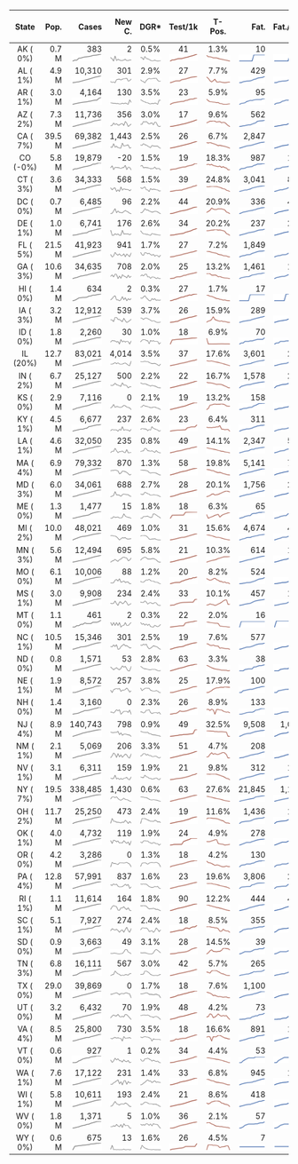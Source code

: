 
<!-- Building Table Time:  2020-05-13T15:15:17.022973 -->


| State | Pop. | Cases | New C. | DGR* | Test/1k | T-Pos. | Fat. | Fat./1M  | CFR* |  GF* | GF-14day | Dbl.Days | CDD | As-Of Date | 
| :---: | ---: | ---: | ---: | :---: | :---: | :---: | ---: | ---:  | :---: |  :---: | :---: | :---: | ---: | :---: | 
| AK ( 0%)  | 0.7 M  | 383 <br><img src="/assets/images/covid/sparklines/AK_img_positive_20200513_1589397317.png"> | 2 <br><img src="/assets/images/covid/sparklines/AK_img_positiveIncrease_20200513_1589397317.png"> | 0.5% <br><img src="/assets/images/covid/sparklines/AK_img_dgr_4_20200513_1589397317.png"> | 41 <br><img src="/assets/images/covid/sparklines/AK_img_total_test_per_1k_20200513_1589397317.png"> | 1.3% <br><img src="/assets/images/covid/sparklines/AK_img_test_positivity_20200513_1589397317.png"> | 10 <br><img src="/assets/images/covid/sparklines/AK_img_death_20200513_1589397317.png"> | 14 <br><img src="/assets/images/covid/sparklines/AK_img_death_20200513_1589397317.png">  | 2.6% <br><img src="/assets/images/covid/sparklines/AK_img_cfr_4_20200513_1589397318.png"> |  1.2 <br><img src="/assets/images/covid/sparklines/AK_img_gfac_4_20200513_1589397317.png"> | 14.7 <br><img src="/assets/images/covid/sparklines/AK_img_gfac_14sum_20200513_1589397317.png"> | 145 <br><img src="/assets/images/covid/sparklines/AK_img_doubling_days_20200513_1589397318.png"> | 11   | 12-May | 
| AL ( 1%)  | 4.9 M  | 10,310 <br><img src="/assets/images/covid/sparklines/AL_img_positive_20200513_1589397318.png"> | 301 <br><img src="/assets/images/covid/sparklines/AL_img_positiveIncrease_20200513_1589397318.png"> | 2.9% <br><img src="/assets/images/covid/sparklines/AL_img_dgr_4_20200513_1589397318.png"> | 27 <br><img src="/assets/images/covid/sparklines/AL_img_total_test_per_1k_20200513_1589397318.png"> | 7.7% <br><img src="/assets/images/covid/sparklines/AL_img_test_positivity_20200513_1589397319.png"> | 429 <br><img src="/assets/images/covid/sparklines/AL_img_death_20200513_1589397319.png"> | 87 <br><img src="/assets/images/covid/sparklines/AL_img_death_20200513_1589397319.png">  | 4.1% <br><img src="/assets/images/covid/sparklines/AL_img_cfr_4_20200513_1589397319.png"> |  1.1 <br><img src="/assets/images/covid/sparklines/AL_img_gfac_4_20200513_1589397319.png"> | 15.4 <br><img src="/assets/images/covid/sparklines/AL_img_gfac_14sum_20200513_1589397319.png"> | 24 <br><img src="/assets/images/covid/sparklines/AL_img_doubling_days_20200513_1589397319.png"> | 0   | 12-May | 
| AR ( 1%)  | 3.0 M  | 4,164 <br><img src="/assets/images/covid/sparklines/AR_img_positive_20200513_1589397320.png"> | 130 <br><img src="/assets/images/covid/sparklines/AR_img_positiveIncrease_20200513_1589397320.png"> | 3.5% <br><img src="/assets/images/covid/sparklines/AR_img_dgr_4_20200513_1589397320.png"> | 23 <br><img src="/assets/images/covid/sparklines/AR_img_total_test_per_1k_20200513_1589397320.png"> | 5.9% <br><img src="/assets/images/covid/sparklines/AR_img_test_positivity_20200513_1589397320.png"> | 95 <br><img src="/assets/images/covid/sparklines/AR_img_death_20200513_1589397320.png"> | 31 <br><img src="/assets/images/covid/sparklines/AR_img_death_20200513_1589397320.png">  | 2.3% <br><img src="/assets/images/covid/sparklines/AR_img_cfr_4_20200513_1589397321.png"> |  0.6 <br><img src="/assets/images/covid/sparklines/AR_img_gfac_4_20200513_1589397320.png"> | 13.4 <br><img src="/assets/images/covid/sparklines/AR_img_gfac_14sum_20200513_1589397321.png"> | 20 <br><img src="/assets/images/covid/sparklines/AR_img_doubling_days_20200513_1589397321.png"> | 1   | 11-May | 
| AZ ( 2%)  | 7.3 M  | 11,736 <br><img src="/assets/images/covid/sparklines/AZ_img_positive_20200513_1589397321.png"> | 356 <br><img src="/assets/images/covid/sparklines/AZ_img_positiveIncrease_20200513_1589397321.png"> | 3.0% <br><img src="/assets/images/covid/sparklines/AZ_img_dgr_4_20200513_1589397321.png"> | 17 <br><img src="/assets/images/covid/sparklines/AZ_img_total_test_per_1k_20200513_1589397321.png"> | 9.6% <br><img src="/assets/images/covid/sparklines/AZ_img_test_positivity_20200513_1589397321.png"> | 562 <br><img src="/assets/images/covid/sparklines/AZ_img_death_20200513_1589397322.png"> | 77 <br><img src="/assets/images/covid/sparklines/AZ_img_death_20200513_1589397322.png">  | 4.8% <br><img src="/assets/images/covid/sparklines/AZ_img_cfr_4_20200513_1589397322.png"> |  1.3 <br><img src="/assets/images/covid/sparklines/AZ_img_gfac_4_20200513_1589397322.png"> | 15.8 <br><img src="/assets/images/covid/sparklines/AZ_img_gfac_14sum_20200513_1589397322.png"> | 23 <br><img src="/assets/images/covid/sparklines/AZ_img_doubling_days_20200513_1589397322.png"> | 0   | 12-May | 
| CA ( 7%)  | 39.5 M  | 69,382 <br><img src="/assets/images/covid/sparklines/CA_img_positive_20200513_1589397322.png"> | 1,443 <br><img src="/assets/images/covid/sparklines/CA_img_positiveIncrease_20200513_1589397323.png"> | 2.5% <br><img src="/assets/images/covid/sparklines/CA_img_dgr_4_20200513_1589397323.png"> | 26 <br><img src="/assets/images/covid/sparklines/CA_img_total_test_per_1k_20200513_1589397323.png"> | 6.7% <br><img src="/assets/images/covid/sparklines/CA_img_test_positivity_20200513_1589397323.png"> | 2,847 <br><img src="/assets/images/covid/sparklines/CA_img_death_20200513_1589397323.png"> | 72 <br><img src="/assets/images/covid/sparklines/CA_img_death_20200513_1589397323.png">  | 4.1% <br><img src="/assets/images/covid/sparklines/CA_img_cfr_4_20200513_1589397324.png"> |  1.0 <br><img src="/assets/images/covid/sparklines/CA_img_gfac_4_20200513_1589397323.png"> | 14.9 <br><img src="/assets/images/covid/sparklines/CA_img_gfac_14sum_20200513_1589397323.png"> | 28 <br><img src="/assets/images/covid/sparklines/CA_img_doubling_days_20200513_1589397323.png"> | 0   | 12-May | 
| CO (-0%)  | 5.8 M  | 19,879 <br><img src="/assets/images/covid/sparklines/CO_img_positive_20200513_1589397324.png"> | -20 <br><img src="/assets/images/covid/sparklines/CO_img_positiveIncrease_20200513_1589397324.png"> | 1.5% <br><img src="/assets/images/covid/sparklines/CO_img_dgr_4_20200513_1589397324.png"> | 19 <br><img src="/assets/images/covid/sparklines/CO_img_total_test_per_1k_20200513_1589397324.png"> | 18.3% <br><img src="/assets/images/covid/sparklines/CO_img_test_positivity_20200513_1589397324.png"> | 987 <br><img src="/assets/images/covid/sparklines/CO_img_death_20200513_1589397324.png"> | 171 <br><img src="/assets/images/covid/sparklines/CO_img_death_20200513_1589397324.png">  | 5.0% <br><img src="/assets/images/covid/sparklines/CO_img_cfr_4_20200513_1589397325.png"> |  3.5 <br><img src="/assets/images/covid/sparklines/CO_img_gfac_4_20200513_1589397325.png"> | 51.4 <br><img src="/assets/images/covid/sparklines/CO_img_gfac_14sum_20200513_1589397325.png"> | 46 <br><img src="/assets/images/covid/sparklines/CO_img_doubling_days_20200513_1589397325.png"> | 2   | 11-May | 
| CT ( 3%)  | 3.6 M  | 34,333 <br><img src="/assets/images/covid/sparklines/CT_img_positive_20200513_1589397325.png"> | 568 <br><img src="/assets/images/covid/sparklines/CT_img_positiveIncrease_20200513_1589397326.png"> | 1.5% <br><img src="/assets/images/covid/sparklines/CT_img_dgr_4_20200513_1589397326.png"> | 39 <br><img src="/assets/images/covid/sparklines/CT_img_total_test_per_1k_20200513_1589397326.png"> | 24.8% <br><img src="/assets/images/covid/sparklines/CT_img_test_positivity_20200513_1589397326.png"> | 3,041 <br><img src="/assets/images/covid/sparklines/CT_img_death_20200513_1589397326.png"> | 853 <br><img src="/assets/images/covid/sparklines/CT_img_death_20200513_1589397326.png">  | 8.9% <br><img src="/assets/images/covid/sparklines/CT_img_cfr_4_20200513_1589397327.png"> |  1.5 <br><img src="/assets/images/covid/sparklines/CT_img_gfac_4_20200513_1589397326.png"> | 11.8 <br><img src="/assets/images/covid/sparklines/CT_img_gfac_14sum_20200513_1589397326.png"> | 46 <br><img src="/assets/images/covid/sparklines/CT_img_doubling_days_20200513_1589397326.png"> | 0   | 12-May | 
| DC ( 0%)  | 0.7 M  | 6,485 <br><img src="/assets/images/covid/sparklines/DC_img_positive_20200513_1589397327.png"> | 96 <br><img src="/assets/images/covid/sparklines/DC_img_positiveIncrease_20200513_1589397327.png"> | 2.2% <br><img src="/assets/images/covid/sparklines/DC_img_dgr_4_20200513_1589397327.png"> | 44 <br><img src="/assets/images/covid/sparklines/DC_img_total_test_per_1k_20200513_1589397327.png"> | 20.9% <br><img src="/assets/images/covid/sparklines/DC_img_test_positivity_20200513_1589397327.png"> | 336 <br><img src="/assets/images/covid/sparklines/DC_img_death_20200513_1589397327.png"> | 476 <br><img src="/assets/images/covid/sparklines/DC_img_death_20200513_1589397327.png">  | 5.1% <br><img src="/assets/images/covid/sparklines/DC_img_cfr_4_20200513_1589397328.png"> |  0.8 <br><img src="/assets/images/covid/sparklines/DC_img_gfac_4_20200513_1589397327.png"> | 15.6 <br><img src="/assets/images/covid/sparklines/DC_img_gfac_14sum_20200513_1589397328.png"> | 31 <br><img src="/assets/images/covid/sparklines/DC_img_doubling_days_20200513_1589397328.png"> | 4   | 11-May | 
| DE ( 1%)  | 1.0 M  | 6,741 <br><img src="/assets/images/covid/sparklines/DE_img_positive_20200513_1589397328.png"> | 176 <br><img src="/assets/images/covid/sparklines/DE_img_positiveIncrease_20200513_1589397328.png"> | 2.6% <br><img src="/assets/images/covid/sparklines/DE_img_dgr_4_20200513_1589397328.png"> | 34 <br><img src="/assets/images/covid/sparklines/DE_img_total_test_per_1k_20200513_1589397329.png"> | 20.2% <br><img src="/assets/images/covid/sparklines/DE_img_test_positivity_20200513_1589397329.png"> | 237 <br><img src="/assets/images/covid/sparklines/DE_img_death_20200513_1589397329.png"> | 243 <br><img src="/assets/images/covid/sparklines/DE_img_death_20200513_1589397329.png">  | 3.5% <br><img src="/assets/images/covid/sparklines/DE_img_cfr_4_20200513_1589397329.png"> |  1.2 <br><img src="/assets/images/covid/sparklines/DE_img_gfac_4_20200513_1589397329.png"> | 19.0 <br><img src="/assets/images/covid/sparklines/DE_img_gfac_14sum_20200513_1589397329.png"> | 27 <br><img src="/assets/images/covid/sparklines/DE_img_doubling_days_20200513_1589397329.png"> | 0   | 11-May | 
| FL ( 5%)  | 21.5 M  | 41,923 <br><img src="/assets/images/covid/sparklines/FL_img_positive_20200513_1589397330.png"> | 941 <br><img src="/assets/images/covid/sparklines/FL_img_positiveIncrease_20200513_1589397330.png"> | 1.7% <br><img src="/assets/images/covid/sparklines/FL_img_dgr_4_20200513_1589397330.png"> | 27 <br><img src="/assets/images/covid/sparklines/FL_img_total_test_per_1k_20200513_1589397330.png"> | 7.2% <br><img src="/assets/images/covid/sparklines/FL_img_test_positivity_20200513_1589397330.png"> | 1,849 <br><img src="/assets/images/covid/sparklines/FL_img_death_20200513_1589397330.png"> | 86 <br><img src="/assets/images/covid/sparklines/FL_img_death_20200513_1589397330.png">  | 4.4% <br><img src="/assets/images/covid/sparklines/FL_img_cfr_4_20200513_1589397331.png"> |  1.5 <br><img src="/assets/images/covid/sparklines/FL_img_gfac_4_20200513_1589397330.png"> | 15.8 <br><img src="/assets/images/covid/sparklines/FL_img_gfac_14sum_20200513_1589397330.png"> | 40 <br><img src="/assets/images/covid/sparklines/FL_img_doubling_days_20200513_1589397331.png"> | 0   | 12-May | 
| GA ( 3%)  | 10.6 M  | 34,635 <br><img src="/assets/images/covid/sparklines/GA_img_positive_20200513_1589397331.png"> | 708 <br><img src="/assets/images/covid/sparklines/GA_img_positiveIncrease_20200513_1589397331.png"> | 2.0% <br><img src="/assets/images/covid/sparklines/GA_img_dgr_4_20200513_1589397331.png"> | 25 <br><img src="/assets/images/covid/sparklines/GA_img_total_test_per_1k_20200513_1589397331.png"> | 13.2% <br><img src="/assets/images/covid/sparklines/GA_img_test_positivity_20200513_1589397331.png"> | 1,461 <br><img src="/assets/images/covid/sparklines/GA_img_death_20200513_1589397332.png"> | 138 <br><img src="/assets/images/covid/sparklines/GA_img_death_20200513_1589397332.png">  | 4.2% <br><img src="/assets/images/covid/sparklines/GA_img_cfr_4_20200513_1589397332.png"> |  1.2 <br><img src="/assets/images/covid/sparklines/GA_img_gfac_4_20200513_1589397332.png"> | 17.2 <br><img src="/assets/images/covid/sparklines/GA_img_gfac_14sum_20200513_1589397332.png"> | 35 <br><img src="/assets/images/covid/sparklines/GA_img_doubling_days_20200513_1589397332.png"> | 0   | 11-May | 
| HI ( 0%)  | 1.4 M  | 634 <br><img src="/assets/images/covid/sparklines/HI_img_positive_20200513_1589397332.png"> | 2 <br><img src="/assets/images/covid/sparklines/HI_img_positiveIncrease_20200513_1589397333.png"> | 0.3% <br><img src="/assets/images/covid/sparklines/HI_img_dgr_4_20200513_1589397333.png"> | 27 <br><img src="/assets/images/covid/sparklines/HI_img_total_test_per_1k_20200513_1589397333.png"> | 1.7% <br><img src="/assets/images/covid/sparklines/HI_img_test_positivity_20200513_1589397333.png"> | 17 <br><img src="/assets/images/covid/sparklines/HI_img_death_20200513_1589397333.png"> | 12 <br><img src="/assets/images/covid/sparklines/HI_img_death_20200513_1589397333.png">  | 2.7% <br><img src="/assets/images/covid/sparklines/HI_img_cfr_4_20200513_1589397334.png"> |  1.4 <br><img src="/assets/images/covid/sparklines/HI_img_gfac_4_20200513_1589397333.png"> | 17.4 <br><img src="/assets/images/covid/sparklines/HI_img_gfac_14sum_20200513_1589397333.png"> | 269 <br><img src="/assets/images/covid/sparklines/HI_img_doubling_days_20200513_1589397333.png"> | 19   | 11-May | 
| IA ( 3%)  | 3.2 M  | 12,912 <br><img src="/assets/images/covid/sparklines/IA_img_positive_20200513_1589397334.png"> | 539 <br><img src="/assets/images/covid/sparklines/IA_img_positiveIncrease_20200513_1589397334.png"> | 3.7% <br><img src="/assets/images/covid/sparklines/IA_img_dgr_4_20200513_1589397334.png"> | 26 <br><img src="/assets/images/covid/sparklines/IA_img_total_test_per_1k_20200513_1589397334.png"> | 15.9% <br><img src="/assets/images/covid/sparklines/IA_img_test_positivity_20200513_1589397334.png"> | 289 <br><img src="/assets/images/covid/sparklines/IA_img_death_20200513_1589397334.png"> | 92 <br><img src="/assets/images/covid/sparklines/IA_img_death_20200513_1589397334.png">  | 2.2% <br><img src="/assets/images/covid/sparklines/IA_img_cfr_4_20200513_1589397335.png"> |  1.2 <br><img src="/assets/images/covid/sparklines/IA_img_gfac_4_20200513_1589397335.png"> | 15.6 <br><img src="/assets/images/covid/sparklines/IA_img_gfac_14sum_20200513_1589397335.png"> | 19 <br><img src="/assets/images/covid/sparklines/IA_img_doubling_days_20200513_1589397335.png"> | 0   | 12-May | 
| ID ( 0%)  | 1.8 M  | 2,260 <br><img src="/assets/images/covid/sparklines/ID_img_positive_20200513_1589397335.png"> | 30 <br><img src="/assets/images/covid/sparklines/ID_img_positiveIncrease_20200513_1589397336.png"> | 1.0% <br><img src="/assets/images/covid/sparklines/ID_img_dgr_4_20200513_1589397336.png"> | 18 <br><img src="/assets/images/covid/sparklines/ID_img_total_test_per_1k_20200513_1589397336.png"> | 6.9% <br><img src="/assets/images/covid/sparklines/ID_img_test_positivity_20200513_1589397336.png"> | 70 <br><img src="/assets/images/covid/sparklines/ID_img_death_20200513_1589397336.png"> | 39 <br><img src="/assets/images/covid/sparklines/ID_img_death_20200513_1589397336.png">  | 3.1% <br><img src="/assets/images/covid/sparklines/ID_img_cfr_4_20200513_1589397337.png"> |  0.6 <br><img src="/assets/images/covid/sparklines/ID_img_gfac_4_20200513_1589397336.png"> | 13.0 <br><img src="/assets/images/covid/sparklines/ID_img_gfac_14sum_20200513_1589397336.png"> | 72 <br><img src="/assets/images/covid/sparklines/ID_img_doubling_days_20200513_1589397336.png"> | 0   | 11-May | 
| IL (20%)  | 12.7 M  | 83,021 <br><img src="/assets/images/covid/sparklines/IL_img_positive_20200513_1589397337.png"> | 4,014 <br><img src="/assets/images/covid/sparklines/IL_img_positiveIncrease_20200513_1589397337.png"> | 3.5% <br><img src="/assets/images/covid/sparklines/IL_img_dgr_4_20200513_1589397337.png"> | 37 <br><img src="/assets/images/covid/sparklines/IL_img_total_test_per_1k_20200513_1589397337.png"> | 17.6% <br><img src="/assets/images/covid/sparklines/IL_img_test_positivity_20200513_1589397337.png"> | 3,601 <br><img src="/assets/images/covid/sparklines/IL_img_death_20200513_1589397337.png"> | 284 <br><img src="/assets/images/covid/sparklines/IL_img_death_20200513_1589397337.png">  | 4.4% <br><img src="/assets/images/covid/sparklines/IL_img_cfr_4_20200513_1589397338.png"> |  1.8 <br><img src="/assets/images/covid/sparklines/IL_img_gfac_4_20200513_1589397337.png"> | 14.8 <br><img src="/assets/images/covid/sparklines/IL_img_gfac_14sum_20200513_1589397338.png"> | 20 <br><img src="/assets/images/covid/sparklines/IL_img_doubling_days_20200513_1589397338.png"> | 0   | 12-May | 
| IN ( 2%)  | 6.7 M  | 25,127 <br><img src="/assets/images/covid/sparklines/IN_img_positive_20200513_1589397338.png"> | 500 <br><img src="/assets/images/covid/sparklines/IN_img_positiveIncrease_20200513_1589397338.png"> | 2.2% <br><img src="/assets/images/covid/sparklines/IN_img_dgr_4_20200513_1589397338.png"> | 22 <br><img src="/assets/images/covid/sparklines/IN_img_total_test_per_1k_20200513_1589397338.png"> | 16.7% <br><img src="/assets/images/covid/sparklines/IN_img_test_positivity_20200513_1589397339.png"> | 1,578 <br><img src="/assets/images/covid/sparklines/IN_img_death_20200513_1589397339.png"> | 234 <br><img src="/assets/images/covid/sparklines/IN_img_death_20200513_1589397339.png">  | 6.3% <br><img src="/assets/images/covid/sparklines/IN_img_cfr_4_20200513_1589397339.png"> |  1.0 <br><img src="/assets/images/covid/sparklines/IN_img_gfac_4_20200513_1589397339.png"> | 14.1 <br><img src="/assets/images/covid/sparklines/IN_img_gfac_14sum_20200513_1589397339.png"> | 32 <br><img src="/assets/images/covid/sparklines/IN_img_doubling_days_20200513_1589397339.png"> | 1   | 12-May | 
| KS ( 0%)  | 2.9 M  | 7,116 <br><img src="/assets/images/covid/sparklines/KS_img_positive_20200513_1589397340.png"> | 0 <br><img src="/assets/images/covid/sparklines/KS_img_positiveIncrease_20200513_1589397340.png"> | 2.1% <br><img src="/assets/images/covid/sparklines/KS_img_dgr_4_20200513_1589397340.png"> | 19 <br><img src="/assets/images/covid/sparklines/KS_img_total_test_per_1k_20200513_1589397340.png"> | 13.2% <br><img src="/assets/images/covid/sparklines/KS_img_test_positivity_20200513_1589397340.png"> | 158 <br><img src="/assets/images/covid/sparklines/KS_img_death_20200513_1589397340.png"> | 54 <br><img src="/assets/images/covid/sparklines/KS_img_death_20200513_1589397340.png">  | 2.3% <br><img src="/assets/images/covid/sparklines/KS_img_cfr_4_20200513_1589397341.png"> |  0.5 <br><img src="/assets/images/covid/sparklines/KS_img_gfac_4_20200513_1589397340.png"> | 14.9 <br><img src="/assets/images/covid/sparklines/KS_img_gfac_14sum_20200513_1589397341.png"> | 33 <br><img src="/assets/images/covid/sparklines/KS_img_doubling_days_20200513_1589397341.png"> | 5   | 11-May | 
| KY ( 1%)  | 4.5 M  | 6,677 <br><img src="/assets/images/covid/sparklines/KY_img_positive_20200513_1589397341.png"> | 237 <br><img src="/assets/images/covid/sparklines/KY_img_positiveIncrease_20200513_1589397341.png"> | 2.6% <br><img src="/assets/images/covid/sparklines/KY_img_dgr_4_20200513_1589397341.png"> | 23 <br><img src="/assets/images/covid/sparklines/KY_img_total_test_per_1k_20200513_1589397341.png"> | 6.4% <br><img src="/assets/images/covid/sparklines/KY_img_test_positivity_20200513_1589397341.png"> | 311 <br><img src="/assets/images/covid/sparklines/KY_img_death_20200513_1589397342.png"> | 70 <br><img src="/assets/images/covid/sparklines/KY_img_death_20200513_1589397342.png">  | 4.7% <br><img src="/assets/images/covid/sparklines/KY_img_cfr_4_20200513_1589397342.png"> |  0.7 <br><img src="/assets/images/covid/sparklines/KY_img_gfac_4_20200513_1589397342.png"> | 17.2 <br><img src="/assets/images/covid/sparklines/KY_img_gfac_14sum_20200513_1589397342.png"> | 27 <br><img src="/assets/images/covid/sparklines/KY_img_doubling_days_20200513_1589397342.png"> | 0   | 11-May | 
| LA ( 1%)  | 4.6 M  | 32,050 <br><img src="/assets/images/covid/sparklines/LA_img_positive_20200513_1589397342.png"> | 235 <br><img src="/assets/images/covid/sparklines/LA_img_positiveIncrease_20200513_1589397342.png"> | 0.8% <br><img src="/assets/images/covid/sparklines/LA_img_dgr_4_20200513_1589397343.png"> | 49 <br><img src="/assets/images/covid/sparklines/LA_img_total_test_per_1k_20200513_1589397343.png"> | 14.1% <br><img src="/assets/images/covid/sparklines/LA_img_test_positivity_20200513_1589397343.png"> | 2,347 <br><img src="/assets/images/covid/sparklines/LA_img_death_20200513_1589397343.png"> | 505 <br><img src="/assets/images/covid/sparklines/LA_img_death_20200513_1589397343.png">  | 7.3% <br><img src="/assets/images/covid/sparklines/LA_img_cfr_4_20200513_1589397344.png"> |  1.1 <br><img src="/assets/images/covid/sparklines/LA_img_gfac_4_20200513_1589397343.png"> | 16.1 <br><img src="/assets/images/covid/sparklines/LA_img_gfac_14sum_20200513_1589397343.png"> | 85 <br><img src="/assets/images/covid/sparklines/LA_img_doubling_days_20200513_1589397343.png"> | 0   | 12-May | 
| MA ( 4%)  | 6.9 M  | 79,332 <br><img src="/assets/images/covid/sparklines/MA_img_positive_20200513_1589397344.png"> | 870 <br><img src="/assets/images/covid/sparklines/MA_img_positiveIncrease_20200513_1589397344.png"> | 1.3% <br><img src="/assets/images/covid/sparklines/MA_img_dgr_4_20200513_1589397344.png"> | 58 <br><img src="/assets/images/covid/sparklines/MA_img_total_test_per_1k_20200513_1589397344.png"> | 19.8% <br><img src="/assets/images/covid/sparklines/MA_img_test_positivity_20200513_1589397344.png"> | 5,141 <br><img src="/assets/images/covid/sparklines/MA_img_death_20200513_1589397344.png"> | 740 <br><img src="/assets/images/covid/sparklines/MA_img_death_20200513_1589397344.png">  | 6.4% <br><img src="/assets/images/covid/sparklines/MA_img_cfr_4_20200513_1589397345.png"> |  1.0 <br><img src="/assets/images/covid/sparklines/MA_img_gfac_4_20200513_1589397344.png"> | 13.7 <br><img src="/assets/images/covid/sparklines/MA_img_gfac_14sum_20200513_1589397345.png"> | 53 <br><img src="/assets/images/covid/sparklines/MA_img_doubling_days_20200513_1589397345.png"> | 0   | 12-May | 
| MD ( 3%)  | 6.0 M  | 34,061 <br><img src="/assets/images/covid/sparklines/MD_img_positive_20200513_1589397345.png"> | 688 <br><img src="/assets/images/covid/sparklines/MD_img_positiveIncrease_20200513_1589397345.png"> | 2.7% <br><img src="/assets/images/covid/sparklines/MD_img_dgr_4_20200513_1589397345.png"> | 28 <br><img src="/assets/images/covid/sparklines/MD_img_total_test_per_1k_20200513_1589397345.png"> | 20.1% <br><img src="/assets/images/covid/sparklines/MD_img_test_positivity_20200513_1589397346.png"> | 1,756 <br><img src="/assets/images/covid/sparklines/MD_img_death_20200513_1589397346.png"> | 290 <br><img src="/assets/images/covid/sparklines/MD_img_death_20200513_1589397346.png">  | 5.1% <br><img src="/assets/images/covid/sparklines/MD_img_cfr_4_20200513_1589397347.png"> |  0.9 <br><img src="/assets/images/covid/sparklines/MD_img_gfac_4_20200513_1589397346.png"> | 14.7 <br><img src="/assets/images/covid/sparklines/MD_img_gfac_14sum_20200513_1589397346.png"> | 26 <br><img src="/assets/images/covid/sparklines/MD_img_doubling_days_20200513_1589397346.png"> | 2   | 12-May | 
| ME ( 0%)  | 1.3 M  | 1,477 <br><img src="/assets/images/covid/sparklines/ME_img_positive_20200513_1589397347.png"> | 15 <br><img src="/assets/images/covid/sparklines/ME_img_positiveIncrease_20200513_1589397347.png"> | 1.8% <br><img src="/assets/images/covid/sparklines/ME_img_dgr_4_20200513_1589397347.png"> | 18 <br><img src="/assets/images/covid/sparklines/ME_img_total_test_per_1k_20200513_1589397347.png"> | 6.3% <br><img src="/assets/images/covid/sparklines/ME_img_test_positivity_20200513_1589397347.png"> | 65 <br><img src="/assets/images/covid/sparklines/ME_img_death_20200513_1589397347.png"> | 48 <br><img src="/assets/images/covid/sparklines/ME_img_death_20200513_1589397347.png">  | 4.5% <br><img src="/assets/images/covid/sparklines/ME_img_cfr_4_20200513_1589397348.png"> |  0.8 <br><img src="/assets/images/covid/sparklines/ME_img_gfac_4_20200513_1589397348.png"> | 16.4 <br><img src="/assets/images/covid/sparklines/ME_img_gfac_14sum_20200513_1589397348.png"> | 38 <br><img src="/assets/images/covid/sparklines/ME_img_doubling_days_20200513_1589397348.png"> | 5   | 12-May | 
| MI ( 2%)  | 10.0 M  | 48,021 <br><img src="/assets/images/covid/sparklines/MI_img_positive_20200513_1589397348.png"> | 469 <br><img src="/assets/images/covid/sparklines/MI_img_positiveIncrease_20200513_1589397348.png"> | 1.0% <br><img src="/assets/images/covid/sparklines/MI_img_dgr_4_20200513_1589397348.png"> | 31 <br><img src="/assets/images/covid/sparklines/MI_img_total_test_per_1k_20200513_1589397349.png"> | 15.6% <br><img src="/assets/images/covid/sparklines/MI_img_test_positivity_20200513_1589397349.png"> | 4,674 <br><img src="/assets/images/covid/sparklines/MI_img_death_20200513_1589397349.png"> | 468 <br><img src="/assets/images/covid/sparklines/MI_img_death_20200513_1589397349.png">  | 9.7% <br><img src="/assets/images/covid/sparklines/MI_img_cfr_4_20200513_1589397349.png"> |  1.0 <br><img src="/assets/images/covid/sparklines/MI_img_gfac_4_20200513_1589397349.png"> | 15.0 <br><img src="/assets/images/covid/sparklines/MI_img_gfac_14sum_20200513_1589397349.png"> | 71 <br><img src="/assets/images/covid/sparklines/MI_img_doubling_days_20200513_1589397349.png"> | 0   | 12-May | 
| MN ( 3%)  | 5.6 M  | 12,494 <br><img src="/assets/images/covid/sparklines/MN_img_positive_20200513_1589397350.png"> | 695 <br><img src="/assets/images/covid/sparklines/MN_img_positiveIncrease_20200513_1589397350.png"> | 5.8% <br><img src="/assets/images/covid/sparklines/MN_img_dgr_4_20200513_1589397350.png"> | 21 <br><img src="/assets/images/covid/sparklines/MN_img_total_test_per_1k_20200513_1589397350.png"> | 10.3% <br><img src="/assets/images/covid/sparklines/MN_img_test_positivity_20200513_1589397350.png"> | 614 <br><img src="/assets/images/covid/sparklines/MN_img_death_20200513_1589397350.png"> | 109 <br><img src="/assets/images/covid/sparklines/MN_img_death_20200513_1589397350.png">  | 5.1% <br><img src="/assets/images/covid/sparklines/MN_img_cfr_4_20200513_1589397351.png"> |  1.1 <br><img src="/assets/images/covid/sparklines/MN_img_gfac_4_20200513_1589397350.png"> | 15.3 <br><img src="/assets/images/covid/sparklines/MN_img_gfac_14sum_20200513_1589397351.png"> | 12 <br><img src="/assets/images/covid/sparklines/MN_img_doubling_days_20200513_1589397351.png"> | 0   | 11-May | 
| MO ( 0%)  | 6.1 M  | 10,006 <br><img src="/assets/images/covid/sparklines/MO_img_positive_20200513_1589397351.png"> | 88 <br><img src="/assets/images/covid/sparklines/MO_img_positiveIncrease_20200513_1589397351.png"> | 1.2% <br><img src="/assets/images/covid/sparklines/MO_img_dgr_4_20200513_1589397351.png"> | 20 <br><img src="/assets/images/covid/sparklines/MO_img_total_test_per_1k_20200513_1589397351.png"> | 8.2% <br><img src="/assets/images/covid/sparklines/MO_img_test_positivity_20200513_1589397351.png"> | 524 <br><img src="/assets/images/covid/sparklines/MO_img_death_20200513_1589397352.png"> | 85 <br><img src="/assets/images/covid/sparklines/MO_img_death_20200513_1589397352.png">  | 5.0% <br><img src="/assets/images/covid/sparklines/MO_img_cfr_4_20200513_1589397352.png"> |  0.9 <br><img src="/assets/images/covid/sparklines/MO_img_gfac_4_20200513_1589397352.png"> | 14.7 <br><img src="/assets/images/covid/sparklines/MO_img_gfac_14sum_20200513_1589397352.png"> | 56 <br><img src="/assets/images/covid/sparklines/MO_img_doubling_days_20200513_1589397352.png"> | 0   | 12-May | 
| MS ( 1%)  | 3.0 M  | 9,908 <br><img src="/assets/images/covid/sparklines/MS_img_positive_20200513_1589397352.png"> | 234 <br><img src="/assets/images/covid/sparklines/MS_img_positiveIncrease_20200513_1589397352.png"> | 2.4% <br><img src="/assets/images/covid/sparklines/MS_img_dgr_4_20200513_1589397353.png"> | 33 <br><img src="/assets/images/covid/sparklines/MS_img_total_test_per_1k_20200513_1589397353.png"> | 10.1% <br><img src="/assets/images/covid/sparklines/MS_img_test_positivity_20200513_1589397353.png"> | 457 <br><img src="/assets/images/covid/sparklines/MS_img_death_20200513_1589397353.png"> | 154 <br><img src="/assets/images/covid/sparklines/MS_img_death_20200513_1589397353.png">  | 4.5% <br><img src="/assets/images/covid/sparklines/MS_img_cfr_4_20200513_1589397354.png"> |  1.2 <br><img src="/assets/images/covid/sparklines/MS_img_gfac_4_20200513_1589397353.png"> | 15.9 <br><img src="/assets/images/covid/sparklines/MS_img_gfac_14sum_20200513_1589397353.png"> | 29 <br><img src="/assets/images/covid/sparklines/MS_img_doubling_days_20200513_1589397353.png"> | 0   | 11-May | 
| MT ( 0%)  | 1.1 M  | 461 <br><img src="/assets/images/covid/sparklines/MT_img_positive_20200513_1589397354.png"> | 2 <br><img src="/assets/images/covid/sparklines/MT_img_positiveIncrease_20200513_1589397354.png"> | 0.3% <br><img src="/assets/images/covid/sparklines/MT_img_dgr_4_20200513_1589397354.png"> | 22 <br><img src="/assets/images/covid/sparklines/MT_img_total_test_per_1k_20200513_1589397354.png"> | 2.0% <br><img src="/assets/images/covid/sparklines/MT_img_test_positivity_20200513_1589397354.png"> | 16 <br><img src="/assets/images/covid/sparklines/MT_img_death_20200513_1589397354.png"> | 15 <br><img src="/assets/images/covid/sparklines/MT_img_death_20200513_1589397354.png">  | 3.5% <br><img src="/assets/images/covid/sparklines/MT_img_cfr_4_20200513_1589397355.png"> |  1.5 <br><img src="/assets/images/covid/sparklines/MT_img_gfac_4_20200513_1589397354.png"> | 3.7 <br><img src="/assets/images/covid/sparklines/MT_img_gfac_14sum_20200513_1589397355.png"> | 275 <br><img src="/assets/images/covid/sparklines/MT_img_doubling_days_20200513_1589397355.png"> | 23   | 12-May | 
| NC ( 1%)  | 10.5 M  | 15,346 <br><img src="/assets/images/covid/sparklines/NC_img_positive_20200513_1589397355.png"> | 301 <br><img src="/assets/images/covid/sparklines/NC_img_positiveIncrease_20200513_1589397355.png"> | 2.5% <br><img src="/assets/images/covid/sparklines/NC_img_dgr_4_20200513_1589397355.png"> | 19 <br><img src="/assets/images/covid/sparklines/NC_img_total_test_per_1k_20200513_1589397355.png"> | 7.6% <br><img src="/assets/images/covid/sparklines/NC_img_test_positivity_20200513_1589397355.png"> | 577 <br><img src="/assets/images/covid/sparklines/NC_img_death_20200513_1589397356.png"> | 55 <br><img src="/assets/images/covid/sparklines/NC_img_death_20200513_1589397356.png">  | 3.7% <br><img src="/assets/images/covid/sparklines/NC_img_cfr_4_20200513_1589397356.png"> |  0.9 <br><img src="/assets/images/covid/sparklines/NC_img_gfac_4_20200513_1589397356.png"> | 15.5 <br><img src="/assets/images/covid/sparklines/NC_img_gfac_14sum_20200513_1589397356.png"> | 28 <br><img src="/assets/images/covid/sparklines/NC_img_doubling_days_20200513_1589397356.png"> | 0   | 12-May | 
| ND ( 0%)  | 0.8 M  | 1,571 <br><img src="/assets/images/covid/sparklines/ND_img_positive_20200513_1589397356.png"> | 53 <br><img src="/assets/images/covid/sparklines/ND_img_positiveIncrease_20200513_1589397356.png"> | 2.8% <br><img src="/assets/images/covid/sparklines/ND_img_dgr_4_20200513_1589397357.png"> | 63 <br><img src="/assets/images/covid/sparklines/ND_img_total_test_per_1k_20200513_1589397357.png"> | 3.3% <br><img src="/assets/images/covid/sparklines/ND_img_test_positivity_20200513_1589397357.png"> | 38 <br><img src="/assets/images/covid/sparklines/ND_img_death_20200513_1589397357.png"> | 50 <br><img src="/assets/images/covid/sparklines/ND_img_death_20200513_1589397357.png">  | 2.4% <br><img src="/assets/images/covid/sparklines/ND_img_cfr_4_20200513_1589397358.png"> |  1.3 <br><img src="/assets/images/covid/sparklines/ND_img_gfac_4_20200513_1589397357.png"> | 14.1 <br><img src="/assets/images/covid/sparklines/ND_img_gfac_14sum_20200513_1589397357.png"> | 24 <br><img src="/assets/images/covid/sparklines/ND_img_doubling_days_20200513_1589397357.png"> | 0   | 12-May | 
| NE ( 1%)  | 1.9 M  | 8,572 <br><img src="/assets/images/covid/sparklines/NE_img_positive_20200513_1589397358.png"> | 257 <br><img src="/assets/images/covid/sparklines/NE_img_positiveIncrease_20200513_1589397358.png"> | 3.8% <br><img src="/assets/images/covid/sparklines/NE_img_dgr_4_20200513_1589397358.png"> | 25 <br><img src="/assets/images/covid/sparklines/NE_img_total_test_per_1k_20200513_1589397358.png"> | 17.9% <br><img src="/assets/images/covid/sparklines/NE_img_test_positivity_20200513_1589397358.png"> | 100 <br><img src="/assets/images/covid/sparklines/NE_img_death_20200513_1589397358.png"> | 52 <br><img src="/assets/images/covid/sparklines/NE_img_death_20200513_1589397358.png">  | 1.2% <br><img src="/assets/images/covid/sparklines/NE_img_cfr_4_20200513_1589397359.png"> |  1.7 <br><img src="/assets/images/covid/sparklines/NE_img_gfac_4_20200513_1589397358.png"> | 39.3 <br><img src="/assets/images/covid/sparklines/NE_img_gfac_14sum_20200513_1589397359.png"> | 18 <br><img src="/assets/images/covid/sparklines/NE_img_doubling_days_20200513_1589397359.png"> | 0   | 12-May | 
| NH ( 0%)  | 1.4 M  | 3,160 <br><img src="/assets/images/covid/sparklines/NH_img_positive_20200513_1589397359.png"> | 0 <br><img src="/assets/images/covid/sparklines/NH_img_positiveIncrease_20200513_1589397359.png"> | 2.3% <br><img src="/assets/images/covid/sparklines/NH_img_dgr_4_20200513_1589397360.png"> | 26 <br><img src="/assets/images/covid/sparklines/NH_img_total_test_per_1k_20200513_1589397360.png"> | 8.9% <br><img src="/assets/images/covid/sparklines/NH_img_test_positivity_20200513_1589397360.png"> | 133 <br><img src="/assets/images/covid/sparklines/NH_img_death_20200513_1589397360.png"> | 98 <br><img src="/assets/images/covid/sparklines/NH_img_death_20200513_1589397360.png">  | 4.2% <br><img src="/assets/images/covid/sparklines/NH_img_cfr_4_20200513_1589397361.png"> |  0.9 <br><img src="/assets/images/covid/sparklines/NH_img_gfac_4_20200513_1589397360.png"> | 15.9 <br><img src="/assets/images/covid/sparklines/NH_img_gfac_14sum_20200513_1589397361.png"> | 31 <br><img src="/assets/images/covid/sparklines/NH_img_doubling_days_20200513_1589397361.png"> | 1   | 11-May | 
| NJ ( 4%)  | 8.9 M  | 140,743 <br><img src="/assets/images/covid/sparklines/NJ_img_positive_20200513_1589397361.png"> | 798 <br><img src="/assets/images/covid/sparklines/NJ_img_positiveIncrease_20200513_1589397361.png"> | 0.9% <br><img src="/assets/images/covid/sparklines/NJ_img_dgr_4_20200513_1589397361.png"> | 49 <br><img src="/assets/images/covid/sparklines/NJ_img_total_test_per_1k_20200513_1589397361.png"> | 32.5% <br><img src="/assets/images/covid/sparklines/NJ_img_test_positivity_20200513_1589397361.png"> | 9,508 <br><img src="/assets/images/covid/sparklines/NJ_img_death_20200513_1589397362.png"> | 1,070 <br><img src="/assets/images/covid/sparklines/NJ_img_death_20200513_1589397362.png">  | 6.7% <br><img src="/assets/images/covid/sparklines/NJ_img_cfr_4_20200513_1589397362.png"> |  0.8 <br><img src="/assets/images/covid/sparklines/NJ_img_gfac_4_20200513_1589397362.png"> | 13.8 <br><img src="/assets/images/covid/sparklines/NJ_img_gfac_14sum_20200513_1589397362.png"> | 76 <br><img src="/assets/images/covid/sparklines/NJ_img_doubling_days_20200513_1589397362.png"> | 4   | 12-May | 
| NM ( 1%)  | 2.1 M  | 5,069 <br><img src="/assets/images/covid/sparklines/NM_img_positive_20200513_1589397362.png"> | 206 <br><img src="/assets/images/covid/sparklines/NM_img_positiveIncrease_20200513_1589397362.png"> | 3.3% <br><img src="/assets/images/covid/sparklines/NM_img_dgr_4_20200513_1589397363.png"> | 51 <br><img src="/assets/images/covid/sparklines/NM_img_total_test_per_1k_20200513_1589397363.png"> | 4.7% <br><img src="/assets/images/covid/sparklines/NM_img_test_positivity_20200513_1589397363.png"> | 208 <br><img src="/assets/images/covid/sparklines/NM_img_death_20200513_1589397363.png"> | 99 <br><img src="/assets/images/covid/sparklines/NM_img_death_20200513_1589397363.png">  | 4.0% <br><img src="/assets/images/covid/sparklines/NM_img_cfr_4_20200513_1589397364.png"> |  1.5 <br><img src="/assets/images/covid/sparklines/NM_img_gfac_4_20200513_1589397363.png"> | 16.1 <br><img src="/assets/images/covid/sparklines/NM_img_gfac_14sum_20200513_1589397363.png"> | 21 <br><img src="/assets/images/covid/sparklines/NM_img_doubling_days_20200513_1589397363.png"> | 0   | 12-May | 
| NV ( 1%)  | 3.1 M  | 6,311 <br><img src="/assets/images/covid/sparklines/NV_img_positive_20200513_1589397364.png"> | 159 <br><img src="/assets/images/covid/sparklines/NV_img_positiveIncrease_20200513_1589397364.png"> | 1.9% <br><img src="/assets/images/covid/sparklines/NV_img_dgr_4_20200513_1589397364.png"> | 21 <br><img src="/assets/images/covid/sparklines/NV_img_total_test_per_1k_20200513_1589397364.png"> | 9.8% <br><img src="/assets/images/covid/sparklines/NV_img_test_positivity_20200513_1589397364.png"> | 312 <br><img src="/assets/images/covid/sparklines/NV_img_death_20200513_1589397364.png"> | 101 <br><img src="/assets/images/covid/sparklines/NV_img_death_20200513_1589397364.png">  | 5.0% <br><img src="/assets/images/covid/sparklines/NV_img_cfr_4_20200513_1589397365.png"> |  1.7 <br><img src="/assets/images/covid/sparklines/NV_img_gfac_4_20200513_1589397364.png"> | 16.0 <br><img src="/assets/images/covid/sparklines/NV_img_gfac_14sum_20200513_1589397365.png"> | 37 <br><img src="/assets/images/covid/sparklines/NV_img_doubling_days_20200513_1589397365.png"> | 0   | 12-May | 
| NY ( 7%)  | 19.5 M  | 338,485 <br><img src="/assets/images/covid/sparklines/NY_img_positive_20200513_1589397365.png"> | 1,430 <br><img src="/assets/images/covid/sparklines/NY_img_positiveIncrease_20200513_1589397365.png"> | 0.6% <br><img src="/assets/images/covid/sparklines/NY_img_dgr_4_20200513_1589397365.png"> | 63 <br><img src="/assets/images/covid/sparklines/NY_img_total_test_per_1k_20200513_1589397365.png"> | 27.6% <br><img src="/assets/images/covid/sparklines/NY_img_test_positivity_20200513_1589397365.png"> | 21,845 <br><img src="/assets/images/covid/sparklines/NY_img_death_20200513_1589397366.png"> | 1,123 <br><img src="/assets/images/covid/sparklines/NY_img_death_20200513_1589397366.png">  | 6.4% <br><img src="/assets/images/covid/sparklines/NY_img_cfr_4_20200513_1589397366.png"> |  0.9 <br><img src="/assets/images/covid/sparklines/NY_img_gfac_4_20200513_1589397366.png"> | 13.6 <br><img src="/assets/images/covid/sparklines/NY_img_gfac_14sum_20200513_1589397366.png"> | 120 <br><img src="/assets/images/covid/sparklines/NY_img_doubling_days_20200513_1589397366.png"> | 5   | 12-May | 
| OH ( 2%)  | 11.7 M  | 25,250 <br><img src="/assets/images/covid/sparklines/OH_img_positive_20200513_1589397366.png"> | 473 <br><img src="/assets/images/covid/sparklines/OH_img_positiveIncrease_20200513_1589397366.png"> | 2.4% <br><img src="/assets/images/covid/sparklines/OH_img_dgr_4_20200513_1589397367.png"> | 19 <br><img src="/assets/images/covid/sparklines/OH_img_total_test_per_1k_20200513_1589397367.png"> | 11.6% <br><img src="/assets/images/covid/sparklines/OH_img_test_positivity_20200513_1589397367.png"> | 1,436 <br><img src="/assets/images/covid/sparklines/OH_img_death_20200513_1589397367.png"> | 123 <br><img src="/assets/images/covid/sparklines/OH_img_death_20200513_1589397367.png">  | 5.6% <br><img src="/assets/images/covid/sparklines/OH_img_cfr_4_20200513_1589397368.png"> |  1.0 <br><img src="/assets/images/covid/sparklines/OH_img_gfac_4_20200513_1589397367.png"> | 13.3 <br><img src="/assets/images/covid/sparklines/OH_img_gfac_14sum_20200513_1589397367.png"> | 29 <br><img src="/assets/images/covid/sparklines/OH_img_doubling_days_20200513_1589397367.png"> | 1   | 12-May | 
| OK ( 1%)  | 4.0 M  | 4,732 <br><img src="/assets/images/covid/sparklines/OK_img_positive_20200513_1589397368.png"> | 119 <br><img src="/assets/images/covid/sparklines/OK_img_positiveIncrease_20200513_1589397368.png"> | 1.9% <br><img src="/assets/images/covid/sparklines/OK_img_dgr_4_20200513_1589397368.png"> | 24 <br><img src="/assets/images/covid/sparklines/OK_img_total_test_per_1k_20200513_1589397368.png"> | 4.9% <br><img src="/assets/images/covid/sparklines/OK_img_test_positivity_20200513_1589397368.png"> | 278 <br><img src="/assets/images/covid/sparklines/OK_img_death_20200513_1589397368.png"> | 70 <br><img src="/assets/images/covid/sparklines/OK_img_death_20200513_1589397368.png">  | 5.9% <br><img src="/assets/images/covid/sparklines/OK_img_cfr_4_20200513_1589397369.png"> |  2.5 <br><img src="/assets/images/covid/sparklines/OK_img_gfac_4_20200513_1589397368.png"> | 18.0 <br><img src="/assets/images/covid/sparklines/OK_img_gfac_14sum_20200513_1589397369.png"> | 36 <br><img src="/assets/images/covid/sparklines/OK_img_doubling_days_20200513_1589397369.png"> | 0   | 12-May | 
| OR ( 0%)  | 4.2 M  | 3,286 <br><img src="/assets/images/covid/sparklines/OR_img_positive_20200513_1589397369.png"> | 0 <br><img src="/assets/images/covid/sparklines/OR_img_positiveIncrease_20200513_1589397369.png"> | 1.3% <br><img src="/assets/images/covid/sparklines/OR_img_dgr_4_20200513_1589397369.png"> | 18 <br><img src="/assets/images/covid/sparklines/OR_img_total_test_per_1k_20200513_1589397369.png"> | 4.2% <br><img src="/assets/images/covid/sparklines/OR_img_test_positivity_20200513_1589397370.png"> | 130 <br><img src="/assets/images/covid/sparklines/OR_img_death_20200513_1589397370.png"> | 31 <br><img src="/assets/images/covid/sparklines/OR_img_death_20200513_1589397370.png">  | 4.0% <br><img src="/assets/images/covid/sparklines/OR_img_cfr_4_20200513_1589397370.png"> |  0.5 <br><img src="/assets/images/covid/sparklines/OR_img_gfac_4_20200513_1589397370.png"> | 12.6 <br><img src="/assets/images/covid/sparklines/OR_img_gfac_14sum_20200513_1589397370.png"> | 52 <br><img src="/assets/images/covid/sparklines/OR_img_doubling_days_20200513_1589397370.png"> | 3   | 12-May | 
| PA ( 4%)  | 12.8 M  | 57,991 <br><img src="/assets/images/covid/sparklines/PA_img_positive_20200513_1589397371.png"> | 837 <br><img src="/assets/images/covid/sparklines/PA_img_positiveIncrease_20200513_1589397371.png"> | 1.6% <br><img src="/assets/images/covid/sparklines/PA_img_dgr_4_20200513_1589397371.png"> | 23 <br><img src="/assets/images/covid/sparklines/PA_img_total_test_per_1k_20200513_1589397371.png"> | 19.6% <br><img src="/assets/images/covid/sparklines/PA_img_test_positivity_20200513_1589397371.png"> | 3,806 <br><img src="/assets/images/covid/sparklines/PA_img_death_20200513_1589397371.png"> | 297 <br><img src="/assets/images/covid/sparklines/PA_img_death_20200513_1589397371.png">  | 6.5% <br><img src="/assets/images/covid/sparklines/PA_img_cfr_4_20200513_1589397372.png"> |  1.1 <br><img src="/assets/images/covid/sparklines/PA_img_gfac_4_20200513_1589397371.png"> | 14.2 <br><img src="/assets/images/covid/sparklines/PA_img_gfac_14sum_20200513_1589397372.png"> | 43 <br><img src="/assets/images/covid/sparklines/PA_img_doubling_days_20200513_1589397372.png"> | 0   | 12-May | 
| RI ( 1%)  | 1.1 M  | 11,614 <br><img src="/assets/images/covid/sparklines/RI_img_positive_20200513_1589397372.png"> | 164 <br><img src="/assets/images/covid/sparklines/RI_img_positiveIncrease_20200513_1589397372.png"> | 1.8% <br><img src="/assets/images/covid/sparklines/RI_img_dgr_4_20200513_1589397372.png"> | 90 <br><img src="/assets/images/covid/sparklines/RI_img_total_test_per_1k_20200513_1589397372.png"> | 12.2% <br><img src="/assets/images/covid/sparklines/RI_img_test_positivity_20200513_1589397373.png"> | 444 <br><img src="/assets/images/covid/sparklines/RI_img_death_20200513_1589397373.png"> | 419 <br><img src="/assets/images/covid/sparklines/RI_img_death_20200513_1589397373.png">  | 3.8% <br><img src="/assets/images/covid/sparklines/RI_img_cfr_4_20200513_1589397373.png"> |  0.9 <br><img src="/assets/images/covid/sparklines/RI_img_gfac_4_20200513_1589397373.png"> | 14.2 <br><img src="/assets/images/covid/sparklines/RI_img_gfac_14sum_20200513_1589397373.png"> | 38 <br><img src="/assets/images/covid/sparklines/RI_img_doubling_days_20200513_1589397373.png"> | 2   | 12-May | 
| SC ( 1%)  | 5.1 M  | 7,927 <br><img src="/assets/images/covid/sparklines/SC_img_positive_20200513_1589397373.png"> | 274 <br><img src="/assets/images/covid/sparklines/SC_img_positiveIncrease_20200513_1589397374.png"> | 2.4% <br><img src="/assets/images/covid/sparklines/SC_img_dgr_4_20200513_1589397374.png"> | 18 <br><img src="/assets/images/covid/sparklines/SC_img_total_test_per_1k_20200513_1589397374.png"> | 8.5% <br><img src="/assets/images/covid/sparklines/SC_img_test_positivity_20200513_1589397374.png"> | 355 <br><img src="/assets/images/covid/sparklines/SC_img_death_20200513_1589397374.png"> | 69 <br><img src="/assets/images/covid/sparklines/SC_img_death_20200513_1589397374.png">  | 4.4% <br><img src="/assets/images/covid/sparklines/SC_img_cfr_4_20200513_1589397375.png"> |  0.5 <br><img src="/assets/images/covid/sparklines/SC_img_gfac_4_20200513_1589397374.png"> | 11.7 <br><img src="/assets/images/covid/sparklines/SC_img_gfac_14sum_20200513_1589397375.png"> | 29 <br><img src="/assets/images/covid/sparklines/SC_img_doubling_days_20200513_1589397375.png"> | 0   | 12-May | 
| SD ( 0%)  | 0.9 M  | 3,663 <br><img src="/assets/images/covid/sparklines/SD_img_positive_20200513_1589397375.png"> | 49 <br><img src="/assets/images/covid/sparklines/SD_img_positiveIncrease_20200513_1589397375.png"> | 3.1% <br><img src="/assets/images/covid/sparklines/SD_img_dgr_4_20200513_1589397375.png"> | 28 <br><img src="/assets/images/covid/sparklines/SD_img_total_test_per_1k_20200513_1589397375.png"> | 14.5% <br><img src="/assets/images/covid/sparklines/SD_img_test_positivity_20200513_1589397376.png"> | 39 <br><img src="/assets/images/covid/sparklines/SD_img_death_20200513_1589397376.png"> | 44 <br><img src="/assets/images/covid/sparklines/SD_img_death_20200513_1589397376.png">  | 1.0% <br><img src="/assets/images/covid/sparklines/SD_img_cfr_4_20200513_1589397376.png"> |  0.8 <br><img src="/assets/images/covid/sparklines/SD_img_gfac_4_20200513_1589397376.png"> | 15.7 <br><img src="/assets/images/covid/sparklines/SD_img_gfac_14sum_20200513_1589397376.png"> | 23 <br><img src="/assets/images/covid/sparklines/SD_img_doubling_days_20200513_1589397376.png"> | 3   | 12-May | 
| TN ( 3%)  | 6.8 M  | 16,111 <br><img src="/assets/images/covid/sparklines/TN_img_positive_20200513_1589397376.png"> | 567 <br><img src="/assets/images/covid/sparklines/TN_img_positiveIncrease_20200513_1589397377.png"> | 3.0% <br><img src="/assets/images/covid/sparklines/TN_img_dgr_4_20200513_1589397377.png"> | 42 <br><img src="/assets/images/covid/sparklines/TN_img_total_test_per_1k_20200513_1589397377.png"> | 5.7% <br><img src="/assets/images/covid/sparklines/TN_img_test_positivity_20200513_1589397377.png"> | 265 <br><img src="/assets/images/covid/sparklines/TN_img_death_20200513_1589397377.png"> | 39 <br><img src="/assets/images/covid/sparklines/TN_img_death_20200513_1589397377.png">  | 1.6% <br><img src="/assets/images/covid/sparklines/TN_img_cfr_4_20200513_1589397378.png"> |  1.4 <br><img src="/assets/images/covid/sparklines/TN_img_gfac_4_20200513_1589397377.png"> | 18.2 <br><img src="/assets/images/covid/sparklines/TN_img_gfac_14sum_20200513_1589397377.png"> | 23 <br><img src="/assets/images/covid/sparklines/TN_img_doubling_days_20200513_1589397378.png"> | 0   | 12-May | 
| TX ( 0%)  | 29.0 M  | 39,869 <br><img src="/assets/images/covid/sparklines/TX_img_positive_20200513_1589397378.png"> | 0 <br><img src="/assets/images/covid/sparklines/TX_img_positiveIncrease_20200513_1589397378.png"> | 1.7% <br><img src="/assets/images/covid/sparklines/TX_img_dgr_4_20200513_1589397379.png"> | 18 <br><img src="/assets/images/covid/sparklines/TX_img_total_test_per_1k_20200513_1589397379.png"> | 7.6% <br><img src="/assets/images/covid/sparklines/TX_img_test_positivity_20200513_1589397379.png"> | 1,100 <br><img src="/assets/images/covid/sparklines/TX_img_death_20200513_1589397379.png"> | 38 <br><img src="/assets/images/covid/sparklines/TX_img_death_20200513_1589397379.png">  | 2.8% <br><img src="/assets/images/covid/sparklines/TX_img_cfr_4_20200513_1589397380.png"> |  0.6 <br><img src="/assets/images/covid/sparklines/TX_img_gfac_4_20200513_1589397379.png"> | 14.0 <br><img src="/assets/images/covid/sparklines/TX_img_gfac_14sum_20200513_1589397380.png"> | 40 <br><img src="/assets/images/covid/sparklines/TX_img_doubling_days_20200513_1589397380.png"> | 3   | 11-May | 
| UT ( 0%)  | 3.2 M  | 6,432 <br><img src="/assets/images/covid/sparklines/UT_img_positive_20200513_1589397380.png"> | 70 <br><img src="/assets/images/covid/sparklines/UT_img_positiveIncrease_20200513_1589397380.png"> | 1.9% <br><img src="/assets/images/covid/sparklines/UT_img_dgr_4_20200513_1589397380.png"> | 48 <br><img src="/assets/images/covid/sparklines/UT_img_total_test_per_1k_20200513_1589397380.png"> | 4.2% <br><img src="/assets/images/covid/sparklines/UT_img_test_positivity_20200513_1589397381.png"> | 73 <br><img src="/assets/images/covid/sparklines/UT_img_death_20200513_1589397381.png"> | 23 <br><img src="/assets/images/covid/sparklines/UT_img_death_20200513_1589397381.png">  | 1.1% <br><img src="/assets/images/covid/sparklines/UT_img_cfr_4_20200513_1589397381.png"> |  0.8 <br><img src="/assets/images/covid/sparklines/UT_img_gfac_4_20200513_1589397381.png"> | 14.2 <br><img src="/assets/images/covid/sparklines/UT_img_gfac_14sum_20200513_1589397381.png"> | 37 <br><img src="/assets/images/covid/sparklines/UT_img_doubling_days_20200513_1589397381.png"> | 4   | 12-May | 
| VA ( 4%)  | 8.5 M  | 25,800 <br><img src="/assets/images/covid/sparklines/VA_img_positive_20200513_1589397382.png"> | 730 <br><img src="/assets/images/covid/sparklines/VA_img_positiveIncrease_20200513_1589397382.png"> | 3.5% <br><img src="/assets/images/covid/sparklines/VA_img_dgr_4_20200513_1589397382.png"> | 18 <br><img src="/assets/images/covid/sparklines/VA_img_total_test_per_1k_20200513_1589397382.png"> | 16.6% <br><img src="/assets/images/covid/sparklines/VA_img_test_positivity_20200513_1589397382.png"> | 891 <br><img src="/assets/images/covid/sparklines/VA_img_death_20200513_1589397382.png"> | 104 <br><img src="/assets/images/covid/sparklines/VA_img_death_20200513_1589397382.png">  | 3.5% <br><img src="/assets/images/covid/sparklines/VA_img_cfr_4_20200513_1589397383.png"> |  0.9 <br><img src="/assets/images/covid/sparklines/VA_img_gfac_4_20200513_1589397382.png"> | 12.8 <br><img src="/assets/images/covid/sparklines/VA_img_gfac_14sum_20200513_1589397383.png"> | 20 <br><img src="/assets/images/covid/sparklines/VA_img_doubling_days_20200513_1589397383.png"> | 1   | 12-May | 
| VT ( 0%)  | 0.6 M  | 927 <br><img src="/assets/images/covid/sparklines/VT_img_positive_20200513_1589397383.png"> | 1 <br><img src="/assets/images/covid/sparklines/VT_img_positiveIncrease_20200513_1589397383.png"> | 0.2% <br><img src="/assets/images/covid/sparklines/VT_img_dgr_4_20200513_1589397383.png"> | 34 <br><img src="/assets/images/covid/sparklines/VT_img_total_test_per_1k_20200513_1589397383.png"> | 4.4% <br><img src="/assets/images/covid/sparklines/VT_img_test_positivity_20200513_1589397384.png"> | 53 <br><img src="/assets/images/covid/sparklines/VT_img_death_20200513_1589397384.png"> | 85 <br><img src="/assets/images/covid/sparklines/VT_img_death_20200513_1589397384.png">  | 5.7% <br><img src="/assets/images/covid/sparklines/VT_img_cfr_4_20200513_1589397384.png"> |  0.3 <br><img src="/assets/images/covid/sparklines/VT_img_gfac_4_20200513_1589397384.png"> | 21.4 <br><img src="/assets/images/covid/sparklines/VT_img_gfac_14sum_20200513_1589397384.png"> | 353 <br><img src="/assets/images/covid/sparklines/VT_img_doubling_days_20200513_1589397384.png"> | 2   | 12-May | 
| WA ( 1%)  | 7.6 M  | 17,122 <br><img src="/assets/images/covid/sparklines/WA_img_positive_20200513_1589397385.png"> | 231 <br><img src="/assets/images/covid/sparklines/WA_img_positiveIncrease_20200513_1589397385.png"> | 1.4% <br><img src="/assets/images/covid/sparklines/WA_img_dgr_4_20200513_1589397385.png"> | 33 <br><img src="/assets/images/covid/sparklines/WA_img_total_test_per_1k_20200513_1589397385.png"> | 6.8% <br><img src="/assets/images/covid/sparklines/WA_img_test_positivity_20200513_1589397385.png"> | 945 <br><img src="/assets/images/covid/sparklines/WA_img_death_20200513_1589397385.png"> | 124 <br><img src="/assets/images/covid/sparklines/WA_img_death_20200513_1589397385.png">  | 5.5% <br><img src="/assets/images/covid/sparklines/WA_img_cfr_4_20200513_1589397386.png"> |  1.1 <br><img src="/assets/images/covid/sparklines/WA_img_gfac_4_20200513_1589397385.png"> | 15.6 <br><img src="/assets/images/covid/sparklines/WA_img_gfac_14sum_20200513_1589397385.png"> | 49 <br><img src="/assets/images/covid/sparklines/WA_img_doubling_days_20200513_1589397386.png"> | 0   | 11-May | 
| WI ( 1%)  | 5.8 M  | 10,611 <br><img src="/assets/images/covid/sparklines/WI_img_positive_20200513_1589397386.png"> | 193 <br><img src="/assets/images/covid/sparklines/WI_img_positiveIncrease_20200513_1589397386.png"> | 2.4% <br><img src="/assets/images/covid/sparklines/WI_img_dgr_4_20200513_1589397386.png"> | 21 <br><img src="/assets/images/covid/sparklines/WI_img_total_test_per_1k_20200513_1589397386.png"> | 8.6% <br><img src="/assets/images/covid/sparklines/WI_img_test_positivity_20200513_1589397386.png"> | 418 <br><img src="/assets/images/covid/sparklines/WI_img_death_20200513_1589397387.png"> | 72 <br><img src="/assets/images/covid/sparklines/WI_img_death_20200513_1589397387.png">  | 4.0% <br><img src="/assets/images/covid/sparklines/WI_img_cfr_4_20200513_1589397387.png"> |  0.9 <br><img src="/assets/images/covid/sparklines/WI_img_gfac_4_20200513_1589397387.png"> | 14.4 <br><img src="/assets/images/covid/sparklines/WI_img_gfac_14sum_20200513_1589397387.png"> | 28 <br><img src="/assets/images/covid/sparklines/WI_img_doubling_days_20200513_1589397387.png"> | 4   | 12-May | 
| WV ( 0%)  | 1.8 M  | 1,371 <br><img src="/assets/images/covid/sparklines/WV_img_positive_20200513_1589397387.png"> | 5 <br><img src="/assets/images/covid/sparklines/WV_img_positiveIncrease_20200513_1589397388.png"> | 1.0% <br><img src="/assets/images/covid/sparklines/WV_img_dgr_4_20200513_1589397388.png"> | 36 <br><img src="/assets/images/covid/sparklines/WV_img_total_test_per_1k_20200513_1589397388.png"> | 2.1% <br><img src="/assets/images/covid/sparklines/WV_img_test_positivity_20200513_1589397388.png"> | 57 <br><img src="/assets/images/covid/sparklines/WV_img_death_20200513_1589397388.png"> | 32 <br><img src="/assets/images/covid/sparklines/WV_img_death_20200513_1589397388.png">  | 4.0% <br><img src="/assets/images/covid/sparklines/WV_img_cfr_4_20200513_1589397389.png"> |  0.8 <br><img src="/assets/images/covid/sparklines/WV_img_gfac_4_20200513_1589397388.png"> | 16.6 <br><img src="/assets/images/covid/sparklines/WV_img_gfac_14sum_20200513_1589397388.png"> | 73 <br><img src="/assets/images/covid/sparklines/WV_img_doubling_days_20200513_1589397388.png"> | 2   | 12-May | 
| WY ( 0%)  | 0.6 M  | 675 <br><img src="/assets/images/covid/sparklines/WY_img_positive_20200513_1589397389.png"> | 13 <br><img src="/assets/images/covid/sparklines/WY_img_positiveIncrease_20200513_1589397389.png"> | 1.6% <br><img src="/assets/images/covid/sparklines/WY_img_dgr_4_20200513_1589397389.png"> | 26 <br><img src="/assets/images/covid/sparklines/WY_img_total_test_per_1k_20200513_1589397389.png"> | 4.5% <br><img src="/assets/images/covid/sparklines/WY_img_test_positivity_20200513_1589397389.png"> | 7 <br><img src="/assets/images/covid/sparklines/WY_img_death_20200513_1589397389.png"> | 12 <br><img src="/assets/images/covid/sparklines/WY_img_death_20200513_1589397389.png">  | 1.1% <br><img src="/assets/images/covid/sparklines/WY_img_cfr_4_20200513_1589397390.png"> |  5.8 <br><img src="/assets/images/covid/sparklines/WY_img_gfac_4_20200513_1589397390.png"> | 29.6 <br><img src="/assets/images/covid/sparklines/WY_img_gfac_14sum_20200513_1589397390.png"> | 44 <br><img src="/assets/images/covid/sparklines/WY_img_doubling_days_20200513_1589397390.png"> | 0   | 12-May | 


